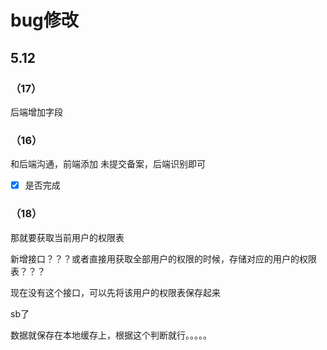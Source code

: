 # bug修改

## 5.12 

### （17）

后端增加字段

### （16）

和后端沟通，前端添加 未提交备案，后端识别即可

- [x] 是否完成

### （18）

那就要获取当前用户的权限表

新增接口？？？或者直接用获取全部用户的权限的时候，存储对应的用户的权限表？？？



现在没有这个接口，可以先将该用户的权限表保存起来

sb了

数据就保存在本地缓存上，根据这个判断就行。。。。。